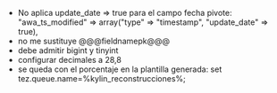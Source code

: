 - No aplica update_date => true para el campo fecha pivote: "awa_ts_modified"   => array("type"  => "timestamp",  "update_date"			=>	true),
- no me sustituye @@@fieldnamepk@@@
- debe admitir bigint y tinyint
- configurar decimales a 28,8
- se queda con el porcentaje en la plantilla generada: set tez.queue.name=%kylin_reconstrucciones%;